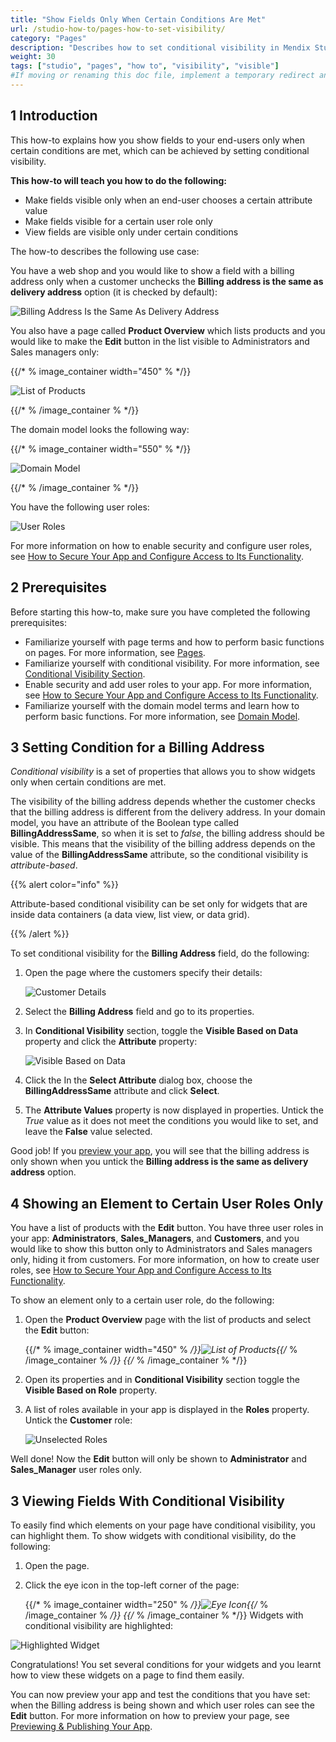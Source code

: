 ```yaml
---
title: "Show Fields Only When Certain Conditions Are Met"
url: /studio-how-to/pages-how-to-set-visibility/
category: "Pages"
description: "Describes how to set conditional visibility in Mendix Studio."
weight: 30
tags: ["studio", "pages", "how to", "visibility", "visible"]
#If moving or renaming this doc file, implement a temporary redirect and let the respective team know they should update the URL in the product. See Mapping to Products for more details.
---
```


## 1 Introduction 

This how-to explains how you show fields to your end-users only when certain conditions are met, which can be achieved by setting conditional visibility. 

**This how-to will teach you how to do the following:**

* Make fields visible only when an end-user chooses a certain attribute value
* Make fields visible for a certain user role only
* View fields are visible only under certain conditions

The how-to describes the following use case: 

You have a web shop and you would like to show a field with a billing address only when a customer unchecks the **Billing address is the same as delivery address** option (it is checked by default):

![Billing Address Is the Same As Delivery Address](/attachments/studio-how-to/pages/pages-how-to-set-visibility/billing-address-same.png)

You also have a page called **Product Overview** which lists products and you would like to make the **Edit** button in the list visible to Administrators and Sales managers only:

{{/* % image_container width="450" % */}}

![List of Products](/attachments/studio-how-to/pages/pages-how-to-set-visibility/list-of-products.png)

{{/* % /image_container % */}} 

The domain model looks the following way:

{{/* % image_container width="550" % */}}

![Domain Model](/attachments/studio-how-to/pages/pages-how-to-set-visibility/domain-model.png)

{{/* % /image_container % */}} 

You have the following user roles:

![User Roles](/attachments/studio-how-to/pages/pages-how-to-set-visibility/user-roles.png)

For more information on how to enable security and configure user roles, see [How to Secure Your App and Configure Access to Its Functionality](security-how-to-configure-roles).

## 2 Prerequisites

Before starting this how-to, make sure you have completed the following prerequisites:

* Familiarize yourself with page terms and how to perform basic functions on pages. For more information, see [Pages](/studio/page-editor). 
* Familiarize yourself with conditional visibility. For more information, see [Conditional Visibility Section](/studio/page-editor-widgets-visibility-section).
* Enable security and add user roles to your app. For more information, see [How to Secure Your App and Configure Access to Its Functionality](security-how-to-configure-roles).
* Familiarize yourself with the domain model terms and learn how to perform basic functions. For more information, see [Domain Model](/studio/domain-models).

## 3 Setting Condition for a Billing Address

*Conditional visibility* is a set of properties that allows you to show widgets only when certain conditions are met.

The visibility of the billing address depends whether the customer checks that the billing address is different from the delivery address. In your domain model, you have an attribute of the Boolean type called **BillingAddressSame**, so when it is set to *false*, the billing address should be visible. This means that the visibility of the billing address depends on the value of the **BillingAddressSame** attribute, so the conditional visibility is *attribute-based*. 

{{% alert color="info" %}}

Attribute-based conditional visibility can be set only for widgets that are inside data containers (a data view, list view, or data grid). 

{{% /alert %}}

To set conditional visibility for the **Billing Address** field, do the following:

1. Open the page where the customers specify their details:

    ![Customer Details](/attachments/studio-how-to/pages/pages-how-to-set-visibility/customer-page.png)

2. Select the **Billing Address** field and go to its properties.

3. In **Conditional Visibility** section, toggle the **Visible Based on Data** property and click the **Attribute** property:

    ![Visible Based on Data](/attachments/studio-how-to/pages/pages-how-to-set-visibility/visible-based-on-data.png)

4. Click the In the **Select Attribute** dialog box, choose the **BillingAddressSame** attribute and click **Select**.

5. The **Attribute Values** property is now displayed in properties. Untick the *True* value as it does not meet the conditions you would like to set, and leave the **False** value selected.


Good job! If you [preview your app](/studio/publishing-app), you will see that the billing address is only shown when you untick the  **Billing address is the same as delivery address** option.

## 4 Showing an Element to Certain User Roles Only

 You have a list of products with the **Edit** button. You have three user roles in your app: **Administrators**, **Sales_Managers**, and **Customers**, and you would like to show this button only to Administrators and Sales managers only, hiding it from customers. For more information, on how to create user roles, see [How to Secure Your App and Configure Access to Its Functionality](security-how-to-configure-roles).

To show an element only to a certain user role, do the following:

1. Open the **Product Overview** page with the list of products and select the **Edit** button:

    {{/* % image_container width="450" % */}}![List of Products](/attachments/studio-how-to/pages/pages-how-to-set-visibility/list-of-products.png){{/* % /image_container % */}} 
{{/* % /image_container % */}} 
2. Open its properties and in **Conditional Visibility** section toggle the **Visible Based on Role** property.

3. A list of roles available in your app is displayed in the **Roles** property. Untick the **Customer** role:

    ![Unselected Roles](/attachments/studio-how-to/pages/pages-how-to-set-visibility/unselected-roles.png)

Well done! Now the **Edit** button will only be shown to **Administrator** and **Sales_Manager** user roles only.

## 3 Viewing Fields With Conditional Visibility

To easily find which elements on your page have conditional visibility, you can highlight them. To show widgets with conditional visibility, do the following:

1. Open the page.

2. Click the eye icon in the top-left corner of the page:

    {{/* % image_container width="250" % */}}![Eye Icon](/attachments/studio-how-to/pages/pages-how-to-set-visibility/eye-icon.png){{/* % /image_container % */}} 
{{/* % /image_container % */}} 
Widgets with conditional visibility are highlighted:

![Highlighted Widget](/attachments/studio-how-to/pages/pages-how-to-set-visibility/highlighted-widget.png)   

Congratulations! You set several conditions for your widgets and you learnt how to view these widgets on a page to find them easily.

You can now preview your app and test the conditions that you have set: when the Billing address is being shown and which user roles can see the **Edit** button. For more information on how to preview your page, see [Previewing & Publishing Your App](/studio/publishing-app).
